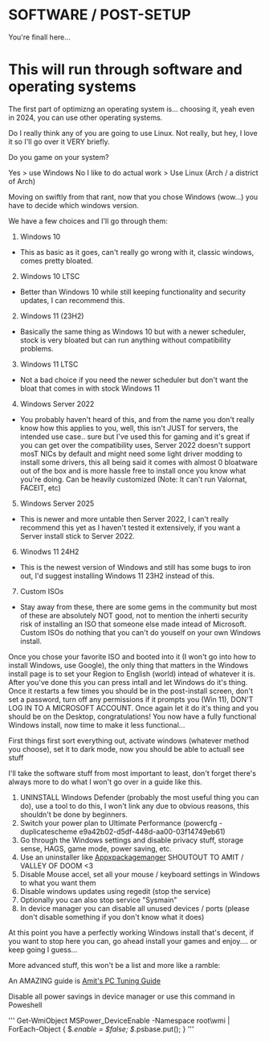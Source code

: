 # SOFTWARE / POST-SETUP

You're finall here...


# This will run through software and operating systems



The first part of optimizng an operating system is... choosing it, yeah even in 2024, you can use other operating systems.

Do I really think any of you are going to use Linux. Not really, but hey, I love it so I'll go over it VERY briefly.



Do you game on your system? 

Yes > use Windows
No I like to do actual work > Use Linux (Arch / a district of Arch)


Moving on swiftly from that rant, now that you chose Windows (wow...) you have to decide which windows version.

We have a few choices and I'll go through them:

1. Windows 10
 - This as basic as it goes, can't really go wrong with it, classic windows, comes pretty bloated.

2. Windows 10 LTSC
 - Better than Windows 10 while still keeping functionality and security updates, I can recommend this.

2. Windows 11 (23H2)
 - Basically the same thing as Windows 10 but with a newer scheduler, stock is very bloated but can run anything without compatibility problems.

3. Windows 11 LTSC
 - Not a bad choice if you need the newer scheduler but don't want the bloat that comes in with stock Windows 11

4. Windows Server 2022
 - You probably haven't heard of this, and from the name you don't really know how this applies to you, well, this isn't JUST for servers, the intended use case.. sure
but I've used this for gaming and it's great if you can get over the compatibility uses, Server 2022 doesn't support mosT NICs by default and might need some light driver modding to install
some drivers, this all being said it comes with almost 0 bloatware out of the box and is more hassle free to install once you know what you're doing. Can be heavily customized (Note: It can't run Valornat, FACEIT, etc)

5. Windows Server 2025
 - This is newer and more untable then Server 2022, I can't really recommend this yet as I haven't tested it extensively, if you want a Server install stick to Server 2022.

6. Winodws 11 24H2
 - This is the newest version of Windows and still has some bugs to iron out, I'd suggest installing Windows 11 23H2 instead of this.

7. Custom ISOs
 - Stay away from these, there are some gems in the community but most of these are absolutely NOT good, not to mention the inherti security risk of installing an ISO that someone else made intead of Microsoft.
Custom ISOs do nothing that you can't do youself on your own Windows install.


Once you chose your favorite ISO and booted into it (I won't go into how to install Windows, use Google), the only thing that matters in the Windows install page is to set your Region to English (world) intead of whatever it is.
After you've done this you can press intall and let Windows do it's thing. Once it restarts a few times you should be in the post-install screen, don't set a password, turn off any permissions if it prompts you (Win 11), DON'T LOG IN TO A MICROSOFT ACCOUNT.
Once again let it do it's thing and you should be on the Desktop, congratulations! You now have a fully functional Windows install, now time to make it less functional...


First things first sort everything out, activate windows (whatever method you choose), set it to dark mode, now you should be able to actuall see stuff

I'll take the software stuff from most important to least, don't forget there's always more to do what I won't go over in a guide like this.

1. UNINSTALL Windows Defender (probably the most useful thing you can do), use a tool to do this, I won't link any due to obvious reasons, this shouldn't be done by beginners.
2. Switch your power plan to Ultimate Performance (powercfg -duplicatescheme e9a42b02-d5df-448d-aa00-03f14749eb61)
3. Go through the Windows settings and disable privacy stuff, storage sense, HAGS, game mode, power saving, etc.
4. Use an uninstaller like [Appxpackagemanger](https://github.com/valleyofdoom/AppxPackagesManager) SHOUTOUT TO AMIT / VALLEY OF DOOM <3
5. Disable Mouse accel, set all your mouse / keyboard settings in Windows to what you want them
6. Disable windows updates using regedit (stop the service)
7. Optionally you can also stop service "Sysmain"
8. In device manager you can disable all unused devices / ports (please don't disable something if you don't know what it does)

At this point you have a perfectly working Windows install that's decent, if you want to stop here you can, go ahead install your games and enjoy.... or keep going I guess...

More advanced stuff, this won't be a list and more like a ramble:


An AMAZING guide is [Amit's PC Tuning Guide](https://github.com/valleyofdoom/PC-Tuning)

Disable all power savings in device manager or use this command in Poweshell

'''
Get-WmiObject MSPower_DeviceEnable -Namespace root\wmi | ForEach-Object { $_.enable = $false; $_.psbase.put(); }
'''

